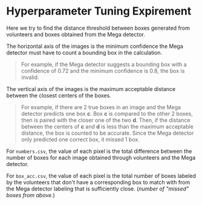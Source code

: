 # Hyperparameter Tuning Expirement

Here we try to find the distance threshold between boxes generated from volunteers and boxes obtained from the Mega detector.

The horizontal axis of the images is the minimum confidence the Mega detector must have to count a bounding box in the calculation. 
> For example, if the Mega detector suggests a bounding box with a confidence of 0.72 and the minimum confidence is 0.8, the box is invalid.

The vertical axis of the images is the maximum acceptable distance between the closest centers of the boxes. 
> For example, if there are 2 true boxes in an image and the Mega detector predicts one box __c__. Box __c__ is compared to the other 2 boxes, then is paired with the closer one of the two __d__. Then, if the distance between the centers of __c__ and __d__ is less than the maximum acceptable distance, the box is counted to be accurate. Since the Mega detector only predicted one correct box, it missed 1 box.

For `numbers.csv`, the value of each pixel is the total difference between the number of boxes for each image obtained through volunteers and the Mega detector.

For `box_acc.csv`, the value of each pixel is the total number of boxes labeled by the volunteers that don't have a corresponding box to match with from the Mega detector labeling that is sufficiently close. (_number of "missed" boxes from above._)

